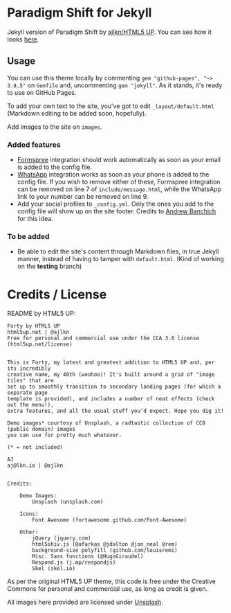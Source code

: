# Paradigm Shift for Jekyll
Jekyll version of Paradigm Shift by [ajlkn/HTML5 UP](https://html5up.net/). 
You can see how it looks [here](https://vrmiguel.github.io/paradigm-shift-jekyll-theme/).

## Usage

You can use this theme locally by commenting `gem "github-pages", "~> 3.8.5"` on `Gemfile` and, uncommenting `gem "jekyll"`.
As it stands, it's ready to use on GitHub Pages.

To add your own text to the site, you've got to edit `_layout/default.html` (Markdown editing to be added soon, hopefully).


Add images to the site on `images`. 

### Added features

* [Formspree](https://formspree.io/) integration should work automatically as soon as your email is added to the config file.
* [WhatsApp](https://api.whatsapp.com) integration works as soon as your phone is added to the config file.
   If you wish to remove either of these, Formspree integration can be removed on line 7 of `include/message.html`, while the WhatsApp link to your number can be removed on line 9.
* Add your social profiles to `_config.yml`. Only the ones you add to the config file will show up on the site footer. Credits to [Andrew Banchich](https://github.com/andrewbanchich) for this idea.
  
### To be added
* Be able to edit the site's content through Markdown files, in true Jekyll manner, instead of having to tamper with ```default.html```. (Kind of working on the **testing** branch)

# Credits / License

README by HTML5 UP:
```
Forty by HTML5 UP
html5up.net | @ajlkn
Free for personal and commercial use under the CCA 3.0 license (html5up.net/license)


This is Forty, my latest and greatest addition to HTML5 UP and, per its incredibly
creative name, my 40th (woohoo)! It's built around a grid of "image tiles" that are
set up to smoothly transition to secondary landing pages (for which a separate page
template is provided), and includes a number of neat effects (check out the menu!),
extra features, and all the usual stuff you'd expect. Hope you dig it!

Demo images* courtesy of Unsplash, a radtastic collection of CC0 (public domain) images
you can use for pretty much whatever.

(* = not included)

AJ
aj@lkn.io | @ajlkn


Credits:

	Demo Images:
		Unsplash (unsplash.com)

	Icons:
		Font Awesome (fortawesome.github.com/Font-Awesome)

	Other:
		jQuery (jquery.com)
		html5shiv.js (@afarkas @jdalton @jon_neal @rem)
		background-size polyfill (github.com/louisremi)
		Misc. Sass functions (@HugoGiraudel)
		Respond.js (j.mp/respondjs)
		Skel (skel.io)
```

As per the original HTML5 UP theme, this code is free under the Creative Commons for personal and commercial use, as long as credit is given.

All images here provided are licensed under [Unsplash](https://unsplash.com/license).

